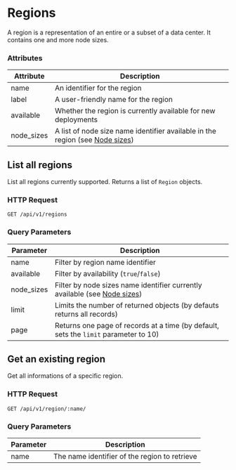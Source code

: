 # Regions

A region is a representation of an entire or a subset of a data center.
It contains one and more node sizes.

### Attributes

Attribute | Description
--------- | -----------
name | An identifier for the region
label | A user-friendly name for the region
available | Whether the region is currently available for new deployments
node_sizes | A list of node size name identifier available in the region (see [Node sizes](/#node-sizes))

## List all regions

List all regions currently supported. Returns a list of `Region` objects.

### HTTP Request

`GET /api/v1/regions`

### Query Parameters

Parameter | Description
--------- | -----------
name | Filter by region name identifier
available | Filter by availability (`true`/`false`)
node_sizes | Filter by node sizes name identifier currently available (see [Node sizes](/#node-sizes))
limit | Limits the number of returned objects (by defauts returns all records)
page | Returns one page of records at a time (by default, sets the `limit` parameter to 10)

## Get an existing region

Get all informations of a specific region.

### HTTP Request

`GET /api/v1/region/:name/`

### Query Parameters

Parameter | Description
--------- | -----------
name | The name identifier of the region to retrieve
